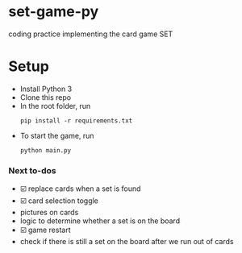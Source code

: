 # set-game-py
coding practice implementing the card game SET

# Setup
* Install Python 3
* Clone this repo
* In the root folder, run
    ```
    pip install -r requirements.txt
    ```
* To start the game, run
    ```
    python main.py
    ```


### Next to-dos

* :ballot_box_with_check: replace cards when a set is found
* :ballot_box_with_check: card selection toggle
* pictures on cards
* logic to determine whether a set is on the board
* :ballot_box_with_check: game restart
* check if there is still a set on the board after we run out of cards